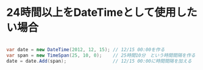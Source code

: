 # 24時間以上をDateTimeとして使用したい場合

```csharp

var date = new DateTime(2012, 12, 15); // 12/15 00:00を作る
var span = new TimeSpan(25, 10, 0);    // 25時間10分　という時間間隔を作る
date = date.Add(span);                 // 12/15 00:00に時間間隔を加える

```
